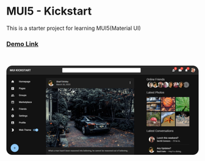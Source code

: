 # MUI5 - Kickstart

This is a starter project for learning MUI5(Material UI)

### [Demo Link](https://mui5-kickstart.netlify.app/)

<br/>

![screenshot](./src/assets/screenshot.png)
